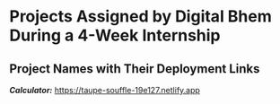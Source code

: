 # Projects Assigned by Digital Bhem During a 4-Week Internship

## Project Names with Their Deployment Links
***Calculator:*** https://taupe-souffle-19e127.netlify.app
